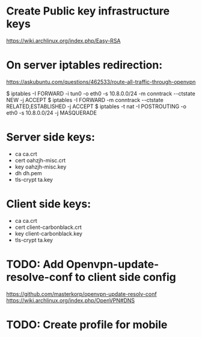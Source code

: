 # Create Public key infrastructure keys
https://wiki.archlinux.org/index.php/Easy-RSA

# On server iptables redirection:
https://askubuntu.com/questions/462533/route-all-traffic-through-openvpn

$ iptables -I FORWARD -i tun0 -o eth0 -s 10.8.0.0/24 -m conntrack --ctstate NEW -j ACCEPT
$ iptables -I FORWARD -m conntrack --ctstate RELATED,ESTABLISHED -j ACCEPT
$ iptables -t nat -I POSTROUTING -o eth0 -s 10.8.0.0/24 -j MASQUERADE

# Server side keys:
- ca ca.crt
- cert oahzjh-misc.crt
- key oahzjh-misc.key
- dh dh.pem
- tls-crypt ta.key

# Client side keys:
- ca ca.crt
- cert client-carbonblack.crt
- key client-carbonblack.key
- tls-crypt ta.key


# TODO: Add Openvpn-update-resolve-conf to client side config
https://github.com/masterkorp/openvpn-update-resolv-conf
https://wiki.archlinux.org/index.php/OpenVPN#DNS

# TODO: Create profile for mobile
